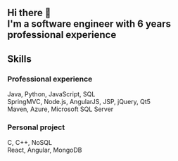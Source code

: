 ## Hi there 👋 <br> I'm a software engineer with 6 years professional experience 

## Skills
### Professional experience
Java, Python, JavaScript, SQL <br> 
SpringMVC, Node.js, AngularJS, JSP, jQuery, Qt5 <br>
Maven, Azure, Microsoft SQL Server
### Personal project
C, C++, NoSQL <br>
React, Angular, MongoDB




<!--
**jchen68623/jchen68623** is a ✨ _special_ ✨ repository because its `README.md` (this file) appears on your GitHub profile.

Here are some ideas to get you started:

- 🔭 I’m currently working on ...
- 🌱 I’m currently learning ...
- 👯 I’m looking to collaborate on ...
- 🤔 I’m looking for help with ...
- 💬 Ask me about ...
- 📫 How to reach me: ...
- 😄 Pronouns: ...
- ⚡ Fun fact: ...
-->
